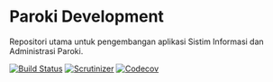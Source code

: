 Paroki Development
====

Repositori utama untuk pengembangan aplikasi Sistim Informasi dan Administrasi Paroki.

[![Build Status](https://img.shields.io/travis/paroki/development/master.svg?style=flat-square)](https://travis-ci.org/paroki/development)
[![Scrutinizer](https://img.shields.io/scrutinizer/g/paroki/development.svg?style=flat-square)](https://scrutinizer-ci.com/g/paroki/development)
[![Codecov](https://img.shields.io/codecov/c/github/paroki/development.svg?style=flat-square)](https://codecov.io/gh/paroki/development)
